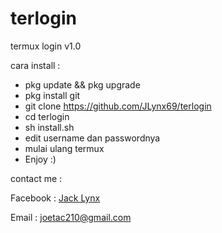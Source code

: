 # terlogin

termux login v1.0

cara install :

* pkg update && pkg upgrade
* pkg install git
* git clone https://github.com/JLynx69/terlogin
* cd terlogin
* sh install.sh
* edit username dan passwordnya
* mulai ulang termux
* Enjoy :)

contact me :

Facebook : [Jack Lynx](https://www.facebook.com/aiden.pearce.589100)

Email    : joetac210@gmail.com
